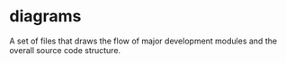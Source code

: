 # diagrams
A set of files that draws the flow of major development modules and the overall source code structure.
